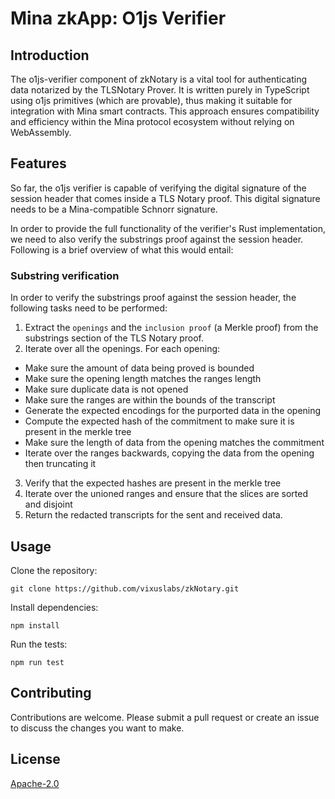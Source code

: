 # Mina zkApp: O1js Verifier

## Introduction

The o1js-verifier component of zkNotary is a vital tool for authenticating data notarized by the TLSNotary Prover. It is written purely in TypeScript using o1js primitives (which are provable), thus making it suitable for integration with Mina smart contracts. This approach ensures compatibility and efficiency within the Mina protocol ecosystem without relying on WebAssembly.

## Features

So far, the o1js verifier is capable of verifying the digital signature of the session header that comes inside a TLS Notary proof. This digital signature needs to be a Mina-compatible Schnorr signature.

In order to provide the full functionality of the verifier's Rust implementation, we need to also verify the substrings proof against the session header. Following is a brief overview of what this would entail:

### Substring verification

In order to verify the substrings proof against the session header, the following tasks need to be performed:

1. Extract the `openings` and the `inclusion proof` (a Merkle proof) from the substrings section of the TLS Notary proof.
2. Iterate over all the openings. For each opening:

- Make sure the amount of data being proved is bounded
- Make sure the opening length matches the ranges length
- Make sure duplicate data is not opened
- Make sure the ranges are within the bounds of the transcript
- Generate the expected encodings for the purported data in the opening
- Compute the expected hash of the commitment to make sure it is present in the merkle tree
- Make sure the length of data from the opening matches the commitment
- Iterate over the ranges backwards, copying the data from the opening then truncating it

3. Verify that the expected hashes are present in the merkle tree
4. Iterate over the unioned ranges and ensure that the slices are sorted and disjoint
5. Return the redacted transcripts for the sent and received data.

## Usage

Clone the repository:

```shell
git clone https://github.com/vixuslabs/zkNotary.git
```

Install dependencies:

```shell
npm install
```

Run the tests:

```shell
npm run test
```

## Contributing

Contributions are welcome. Please submit a pull request or create an issue to discuss the changes you want to make.

## License

[Apache-2.0](LICENSE)
